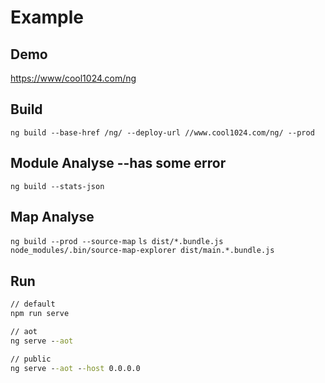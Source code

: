 # Example

## Demo
[https://www/cool1024.com/ng](https://www/cool1024.com/ng)

## Build
`ng build --base-href /ng/ --deploy-url //www.cool1024.com/ng/ --prod`

## Module Analyse --has some error
`ng build --stats-json`

## Map Analyse
`ng build --prod --source-map`
`ls dist/*.bundle.js`
`node_modules/.bin/source-map-explorer dist/main.*.bundle.js`

## Run
```cmd
// default
npm run serve

// aot
ng serve --aot

// public
ng serve --aot --host 0.0.0.0
```

